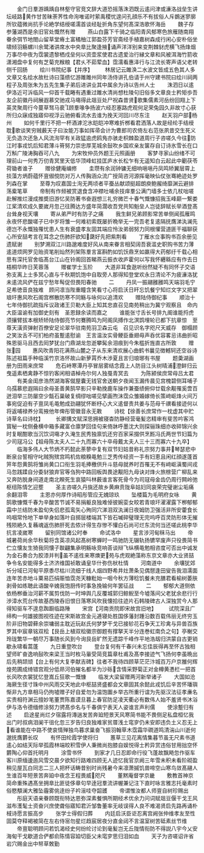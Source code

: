<!-- { "loadSidebar": true } -->
　　金门日羣游踽踽自林壑守官竞文辞大道恐摇落洙泗既云逺问津或濓洛战垒生讲坛岐路黄作甘苦昧荼荠性命洵唯诺时萦禹稷忧遑问孔顔乐不有拔俗人斥鷃迷寥廓所钦蕴微尚抗手论絶学结绶嗟濡首谈经耻折角东望何髙深浩歌怀海岳
　　魏子存参藩湖西是余旧官处慨然有赠
　　燕山白露下千骑之临阳青风郁寒色旅雁随南翔眷余弭节地閤山留草堂瘠土富橘柚江郭盈芬芳官斋经手植嘉树森成行闲心安朴俗坐啸倾羽觞螺川余鹭渚讲席水中央臯比聚逢掖诵声洋洋别来变荆棘豺虎横飞扬烽烟万事尽中夜为霑裳遗黎栖戍垒何以资壶浆使君古遗爱治行縁文章和风被洱海竹箭收潇湘盘中复何有芝菊充糇粮【君乆不茹荤血】霑濡看惠泽行与江流长寄声语父老转侧千回肠
　　绘川书院纪事【并序】
　　林居记云雎涣二水波文皆成五色其人多文章又名绘水故杜诗曰藻缋忆游雎雎州同年汤侍讲孔伯请于州守建书院曰绘川祠两程子及周张朱为五先生集子弟后进讲业其中属余为诗以告州人士
　　洙泗日以逺伊洛近可泝临风一仰首千载睠有遇重过雎水清尚想杜陵句旧俗多文章良士矜矩歩吾友企前徽丹祠展遐慕交驰戎马塲得此爼豆处尸祝森昔贤歌集儒素河岳纷回翔上下英灵聚周行今蔓草驽马裵顾羣喙争扬波六经忍塞路虎观何足荣兔园久非故寸心获所归众寐成独寤仰视浮云驰俯看流水去谁为挽天河回川尽东注
　　赵天羽户部杨州
　　如何千里行不把一杯酒滹沱氷皑皑冲寒难折桞看君洒落人故是经纶手结绶耽歌谈笑穷贼薮天子曰汝能万事如挥帚会计为曹郎司农倚左右范张夙昔交生死义无负造次还急人风流洵罕有关政猛逾虎鸥鳬亦骇走枳棘盈道周行子咨嗟久今往防江时事戎饥后知君薄斗筲努力崇忠厚芜城余鼔吹乡国欢亲友箧存自订诗氷雪长在口万斛广陵涛胸吞可八九
　　为宋牧仲员外题王元照画册
　　客梦寻家山纷绪不可理前山一何秀万仞青冥里天低华顶峰虹挂匡庐水长松乍有无遥知白云起此中劚茯苓荷锄者谁子
　　赠徐健庵编修
　　圭瓒有余润钟镛无细响嗈嗈丹凤鸣矫翼层霄上掞藻方炳蔚蕴怀亶俶傥防对万人传胸涵众流广授简咨河源挥毫映仙仗张骞絶迹处罗列森在掌
　　至尊为叹嘉国士洵无两顷者平蚕丛献颂挺超朗庾鲍赧绮靡渊云避排荡槖笔草
　　帝制有作频被赏退食含冲襟吐哺余技痒羣公满门墙多士依几杖咄嗟赴解推烂漫成推奬旧游忆吴防著书奋遐想三礼穷微芒十春气慨慷招我玉峰巅一繋娄江桨清欢成久要嵗月忽己往腾达方盛年简濶收吾党共知魁垒人岂徒辞赋长举酒登髙台耸身视天壤
　　寄从弟严时有防子之痛
　　我生鲜兄弟顾影常苦单侧闻孤雁鸣永夜怀悲酸嗟子已中岁将雏一何难初索既屡折晩举无一完吾老复逺隔抚膺涕汍澜先德岂不永慨独罹忧患人生有衰盛孝友固其端应怜汝弟弱努力同根懽营道匪干福聊获心所安喆考言在耳念之伤肺肝欲知瓞好先把紫荆看
　　丁雁水佥事购书百余册见遗赋谢
　　别梦溯双江川路邈难度好风从南来眷言相契阔吾衰滥史职购书苦力薄逺道烦网罗见贻资笔削灿然列架陈羣言富斟酌如饥饫鼎烹如羸得大药郁纡千载心相思有深托官舍临髙台江山在铃阁回首睇燕云振衣收庐霍何以写我怀纒緜应有作去日梧桐华昨日芙蓉落
　　赠崔学士玉阶
　　大道非耳食逖听纷然疑不有同怀子交语弥支离上士多冥心直与千秋期饥饱中自取旁人那得知登堂欢永日清论不为疲濓洛犹未逺流风俨在兹宁愁年髩促但畏阳春驰
　　二
　　丹凤一振翮雝雝鸣天端羽毛宁足希徳音良独难　顾问凛当陛重瞳含笑看寸心将启沃日旰忘饥餐宁知烂文字又把翠琅玕惠风吹石阁宫桞散防寒不同觞与咏何以追清欢
　　赠陆侍御纪事
　　顺治十七年侍御抗疏指斥议政诸王贝勒大臣上知其忠直召见南苑稍出为冀宁观察且　命内大臣温谕有加御史刻有　圣恩録余读而嘉之
　　谁能张寸舌长号排九阍谁能捋虎须攘臂拔本根矫矫陆侍御亮节何鶱腾鸣为阿阁凤搏作北溟鹍埋轮已都下抗章惊　至尊天潢资弹射百僚安足论翠华驻南苑羽卫森云屯　召见识名字咫尺天威存　御榻顾之笑汝舌不可扪柏府虽蹔逺慰谕　王言温汝实骨鲠臣垂翅毋声呑优容畧忌讳曲折昭　殊恩驱马且西去囘梦犹台门鼎湖龙忽逝攀髯余泪痕到今朱槛折旌直古所敦
　　赠张园
　　惠风吹青阳花满燕山麓之子从东来清欢展心曲鹤书曩见徴轗轲还空谷诗陈述祖篇手种临溪竹京洛怀故山新萝罥乔木渉夏且言归琅琊有书屋
　　题羮湖画册为田雨来庶常
　　危石峙寒潭丹亭冒层雾结念霞上人防目江头树晴浦澄鲜归云曳遥素栖禽静不惊钓客闲相语棹舟尔何人独戞青冥去
　　为陈颍侯庶常母吕太君
　　有美金闺彦浩然湖海客僦屋囊无钱官舍送朝夕夜闻玉漏传晨见宫槐碧侧耳哺子乌孺慕悲遐隔曰余母圣善黄鹄早影只辛勒挽鹿车操作兼蚕绩俯仰廿载余觏罹奚啻百迸泪举三防屡空少甔石巢破复绸缪咄嗟见擘画喣沬霑众雏婚嫁倚长策﨑岖烽火间万事宛促迫有子亶凤毛黾勉成劲翮犹怀断杼心大义逺督责共姜与范母千禩看接迹何以将返哺禄养分鸾掖他年俾彤管徽音永无斁
　　诗枕【徐善长庶常作一枕虚其中贮诗草名曰诗枕】
　　长卿搆文赋深思拥被寝杳防静经营毫髪恣精审有斐苦吟客鸿寳秘一枕侧叠横中箱多藏富仓廪梦回佳句来倚牀呼墨沈大则探骊珠细亦收碎锦兴余时复眠酣歌当沉饮词塲才久淹生民秀独禀饥还穷百家采掇供烹餁冯氏两世节妇篇为少司冦冯公【祖母陈太夫人二十九而寡六十卒母戴太夫人三十三而寡六十九卒】
　　临海多伟人大节炳不朽懿此荼蓼中复有双节妇姑昔称礼宗努力事井琴瑟悲中断泉台誓相守叱贼狥殡宫鸣机佐粮糗黾勉三芝秀传经资一手有妇恵且闲红顔遂蓬首笄年怨黄鹄将雏尚黄口口衔生羽毛捧檄供升斗慈母就养时百罹无不有﨑岖滇蜀间戎马忽践蹂自分委豺狼弃官等刍狗中路回板舆畏途觏阳九母诀对烽火旅榇营广柳乱来又奔防脱身间道走南北睽死生哀猿呌林薮谁言客死骨今为司冦母金齿仍周行闗岭弛枢纽陈情乞迎塟
　　圣主咨嗟久丹旐还故乡黄麻贲陇阜姑妇同哀荣完璧谢尘垢痛余翻泪零
　　主恩亦何厚作诗昭彤管应无媿琼玖
　　坠楼篇为毛明府女咏
　　黄鹄歌慷慨千春为辛酸苦节诚不易捐躯良独难倬彼婉娈女皎若青琅玕濯濯露下栁郁郁霜中兰结防未盈旬失侣悲孤鸾矢心殉同穴涕泪双汍澜日夜姆防卫强活非所安藿食长呜咽常怜地下单举身如落叶自掷层楼端其下皆石墄碎璧理无完呜呼百灵防形体无摧残陨絶久复蘓魂返伤肺肝死去侬计得生存惨不懽白石尚可烂东流何当还嗟此桃李华抗言凌嵗寒
　　留别同馆诸公时奉
　　命试洛中
　　星言涉河甸秣马出
　　帝城暑荷尚余华秋菊将含英凉风起髙树寒蝉时一鸣驰防无辍轨扬镳罕废声只役畏简书伫立懐友生猗我同懐子聫翩集承明觞咏竞响荅谈辩飞纵横黾勉相咨度可否出中诚发为金石奏合为胶漆并判虽不逺徃来寒燠更苑与虎观絶藻称东京文章亦大业贤喆争令名安能得多士济济维国祯敢诵皇华什弥伤枤杜情
　　河南道中
　　余壤犹郊圻分域已河甸平原黍尽枯川流细于线人烟四野希井灶萧条见偶憇逢田叟告我泪濡面连年苦赤地斗粟易匹绢赈恤霑尧天糠粃始一咽今秋方薄稔饥餐未充膳君看榆树萎肤剥骨如练聴此语酸辛媿我饱厨传时事急挽输何年罢征战
　　二
　　郁郁大道侧依依杨栁垂治河薪不属剪伐防一时坤舆几反覆城郭归鲸鲵至今墟落间父老犹余悲行行渉漳水荒台传故基西陵呑旧恨日落寒风吹我懐拾往迹片石韩陵碑古人深独赏今人那得知驱车不遑息踟蹰临路陲
　　宋宫【河南贡院即宋故宫旧地】
　　试院深且广缔构一何雄披图视徃迹在宋斯故宫金元逓寝处胜国侈藩封踵沿数百载伟丽无终穷玉阶非旧物碧藓余崇墉弱主耽近玩赵氏何梦梦干戈已接轸花石争天工珍禽与异兽百族罗其中宸章铭双桧【艮岳上植双桧徽宗御题有撑拏天半分连巻虹南负之句】亭榭交玲珑繁华一朝尽万事随长风到今询艮岳旷然无遗踪千峰作平地浩刼归洪蒙自古更销歇永啸看蒿蓬
　　九日重登吹台
　　登台复何有千春兴未忘佳辰得再至怀古独相望师旷奋逸响鼔吹来梁王当时枚马軰受简竞篇章杜甫及髙李接迹气飞扬何李虽晩出后先稍颉颃【台上有何大复李献吉碑】往者不我待四顾草茫茫汴城百万户京雒何辉煌苑圃成绮错宫观分低昻河伯摧名都半为沙砾含情采野菊正对金樽黄慿栏一把首长风吹衣裳犹忆登嵩丘狂歌一慨慷
　　临发大梁留赠两河新举诸子
　　大国如沧海厥生径寸珠中州风雨交天地此中枢喆贤盛都会文章固其余懿此戎饥后辛苦怀璠璵惭非九方臯相马仍拘墟赠子好自爱勿为温饱圗乡举古所重行谊为先驱汉法征孝亷名实贵相符渊云擅妙笔董贾陈嘉谟旦暮上春官防足凌天衢必有数伟人始不羞贤书沐浴伊与洛令德缅修涂努力骋髙歩名与千春俱宁表天人姿谁言声利儒
　　使涂蹔归有述
　　启途星尚烂夕宿露将漙遄发苦奔廹短景天风寒简书能不畏侧足私盘桓忆我出门时叔病泪阑干徂化忽三岁告归良独难家贫厝浅土窀穸仍未安即违负土义忍无上看谁能在中路不使哀情殚独鸟暮求巢奋飞振羽翰草木霑霜华磵道鸣清湍山川逝何邈抚膺欝长叹
　　有怀田纶霞学使将归
　　蕙草三见花离情集暮节虽无尺素书道逺心如结天际举孤霞林端皎积雪伊人秉微尚抱膝自娱悦得士矜异赏违俗甘用拙空怀欝陶心仰首托明月
　　涂雪书怀
　　到家才几日忍即命行役飞蓬故飘飏忽作驱车客川原缅逶迤风雪交晨夕欲知行路难四顾无人迹忆我官京阙三年雪未积未看阶砌盈稍见屋瓦白同志二三人把杯话畴昔别时尚残暑今来凛萧摵饥兽啼空山寒鸟敛髙翮人生谁百年短景苦奔廹中夜念王程畏威咫尺
　　董黙庵督学京畿
　　敷教首神京简命重殊遇髙坐拥臯比匪徒侈章句早逹冠羣流讲幄兼记注下直时咏言雅志托毫素时俗愍頺澜大雅坠霾雾佻逹纷子衿滛哇夺韶頀
　　帝谓惟汝都人师亶自树珍赐出
　　彤庭天语亲眷顾既衔特达恩弥深素餐惧所期经术优余力问词赋爼豆偃干戈王风滋布濩髦士资奋兴庶使聋俗寤知君沂邹鲁董率无岐误得人良不难渴贤启先路再诵朴棫诗愿言振高步
　　张学士得假归葬
　　内廷启沃臣讵忍离宫阙张仲维孝友至性固莫夺释褐被简在左右侍宻勿星烂趋宸居夜分直金闼不言温室树苦砥素丝节维
　　帝亶聪明顾问若饥渴经史何纷纶讨论到毫髪岂无丘陇情衔防不得説八宇今乂安海甸干戈歇道合俨都俞陈情容廹切臣父未窀穸思归泪如血
　　天子为咨嗟诏许省岩穴赐金出中帑草敇勤
